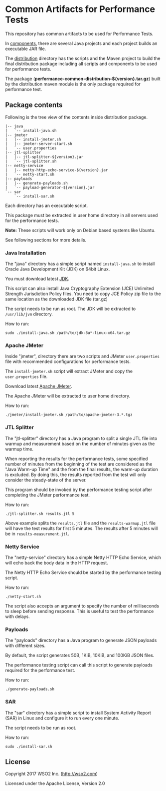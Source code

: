 # Common Artifacts for Performance Tests

This repository has common artifacts to be used for Performance Tests.

In [components](components), there are several Java projects and each project builds an executable JAR file.

The [distribution](distribution) directory has the scripts and the Maven project to build the final distribution package
 including all scripts and components to be used for performance tests.

The package (**performance-common-distribution-${version}.tar.gz**) built by the distribution maven module is the
 only package required for performance test.

## Package contents

Following is the tree view of the contents inside distribution package.

```
|-- java
|   `-- install-java.sh
|-- jmeter
|   |-- install-jmeter.sh
|   |-- jmeter-server-start.sh
|   `-- user.properties
|-- jtl-splitter
|   |-- jtl-splitter-${version}.jar
|   `-- jtl-splitter.sh
|-- netty-service
|   |-- netty-http-echo-service-${version}.jar
|   `-- netty-start.sh
|-- payloads
|   |-- generate-payloads.sh
|   `-- payload-generator-${version}.jar
`-- sar
    `-- install-sar.sh
```

Each directory has an executable script.

This package must be extracted in user home directory in all servers used for the performance tests.

**Note:** These scripts will work only on Debian based systems like Ubuntu.

See following sections for more details.

### Java Installation

The "java" directory has a simple script named `install-java.sh` to install Oracle Java Development Kit (JDK) on
 64bit Linux.

You must download latest [JDK](http://www.oracle.com/technetwork/java/javase/downloads/index.html).

This script can also install Java Cryptography Extension (JCE) Unlimited Strength Jurisdiction Policy files. You need to
 copy JCE Policy zip file to the same location as the downloaded JDK file (tar.gz)

The script needs to be run as root. The JDK will be extracted to `/usr/lib/jvm` directory.

How to run:

`sudo ./install-java.sh /path/to/jdk-8u*-linux-x64.tar.gz`

### Apache JMeter

Inside "jmeter", directory there are two scripts and JMeter `user.properties` file with recommended configurations for 
 performance tests.

The `install-jmeter.sh` script will extract JMeter and copy the `user.properties` file.

Download latest [Apache JMeter](http://jmeter.apache.org/download_jmeter.cgi).

The Apache JMeter will be extracted to user home directory.

How to run:

`./jmeter/install-jmeter.sh /path/to/apache-jmeter-3.*.tgz`

### JTL Splitter

The "jtl-splitter" directory has a Java program to split a single JTL file into warmup and measurement based on the 
 number of minutes given as the warmup time.

When reporting the results for the performance tests, some specified number of minutes from the beginning of the test 
 are considered as the "Java Warm-up Time" and the from the final results, the warm-up duration is excluded. 
 By doing this, the results reported from the test will only consider the steady-state of the server.

This program should be invoked by the performance testing script after completing the JMeter performance test.

How to run:

`./jtl-splitter.sh results.jtl 5`

Above example splits the `results.jtl` file and the `results-warmup.jtl` file will have the test results for first 5
 minutes. The results after 5 minutes will be in `results-measurement.jtl`.

### Netty Service

The "netty-service" directory has a simple Netty HTTP Echo Service, which will echo back the body data in the HTTP 
 request.

The Netty HTTP Echo Service should be started by the performance testing script.

How to run:

`./netty-start.sh`

The script also accepts an argument to specify the number of milliseconds to sleep before sending response. This is
 useful to test the performance with delays.

### Payloads

The "payloads" directory has a Java program to generate JSON payloads with different sizes.

By default, the script generates 50B, 1KiB, 10KiB, and 100KiB JSON files.

The performance testing script can call this script to generate payloads required for the performance test.

How to run:

`./generate-payloads.sh`

### SAR

The "sar" directory has a simple script to install System Activity Report (SAR) in Linux and configure it to run every
 one minute.

The script needs to be run as root.

How to run:

`sudo ./install-sar.sh`

## License

Copyright 2017 WSO2 Inc. (http://wso2.com)

Licensed under the Apache License, Version 2.0
